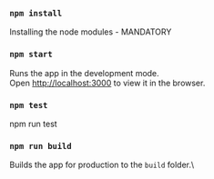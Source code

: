 ### `npm install`

Installing the node modules - MANDATORY

### `npm start`

Runs the app in the development mode.\
Open [http://localhost:3000](http://localhost:3000) to view it in the browser.

### `npm test`

npm run test

### `npm run build`

Builds the app for production to the `build` folder.\
